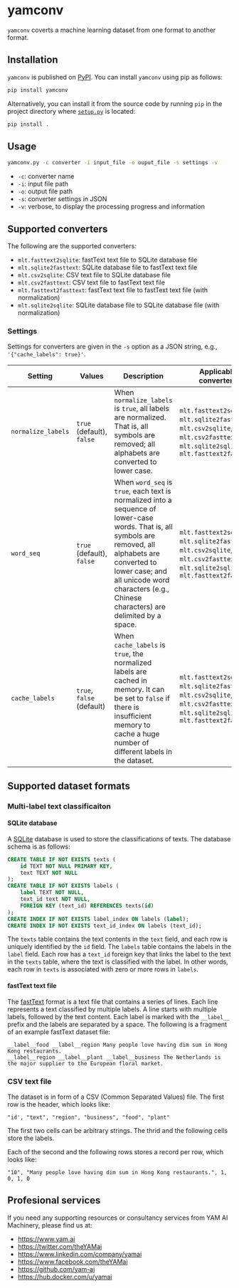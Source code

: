 # yamconv

`yamconv` coverts a machine learning dataset from one format to another format.

## Installation

`yamconv` is published on [PyPI](https://pypi.org/project/yamconv/). You can install `yamconv` using pip as follows:

```sh
pip install yamconv
```

Alternatively, you can install it from the source code by running `pip` in the project directory where [`setup.py`](https://github.com/yam-ai/yamconv/blob/master/setup.py) is located:

```sh
pip install .
```

## Usage

```sh
yamconv.py -c converter -i input_file -o ouput_file -s settings -v
```

* `-c`: converter name
* `-i`: input file path
* `-o`: output file path
* `-s`: converter settings in JSON
* `-v`: verbose, to display the processing progress and information

## Supported converters

The following are the supported converters:

* `mlt.fasttext2sqlite`: fastText text file to SQLite database file
* `mlt.sqlite2fasttext`: SQLite database file to fastText text file
* `mlt.csv2sqlite`: CSV text file to SQLite database file
* `mlt.csv2fasttext`: CSV text file to fastText text file
* `mlt.fasttext2fasttext`: fastText text file to fastText text file (with normalization)
* `mlt.sqlite2sqlite`: SQLite database file to SQLite database file (with normalization)

### Settings

Settings for converters are given in the `-s` option as a JSON string, e.g., `'{"cache_labels": true}'`.

| Setting | Values | Description | Applicable converters |
|---------|--------|-------------|-----------------------|
| `normalize_labels` | `true` (default), `false` | When `normalize_labels` is `true`, all labels are normalized. That is, all symbols are removed; all alphabets are converted to lower case. | `mlt.fasttext2sqlite`, `mlt.sqlite2fasttext`, `mlt.csv2sqlite`, `mlt.csv2fasttext`, `mlt.sqlite2sqlite`, `mlt.fasttext2fasttext` |
| `word_seq` | `true` (default), `false` | When `word_seq` is `true`, each text is normalized into a sequence of lower-case words. That is, all symbols are removed, all alphabets are converted to lower case; and all unicode word characters (e.g., Chinese characters) are delimited by a space. | `mlt.fasttext2sqlite`, `mlt.sqlite2fasttext`, `mlt.csv2sqlite`, `mlt.csv2fasttext`, `mlt.sqlite2sqlite`, `mlt.fasttext2fasttext` |
| `cache_labels` | `true`, `false` (default) | When `cache_labels` is `true`, the normalized labels are cached in memory. It can be set to `false` if there is insufficient memory to cache a huge number of different labels in the dataset. | `mlt.fasttext2sqlite`, `mlt.sqlite2fasttext`, `mlt.csv2sqlite`, `mlt.csv2fasttext`, `mlt.sqlite2sqlite`, `mlt.fasttext2fasttext` |

## Supported dataset formats

### Multi-label text classificaiton

#### SQLite database

A [SQLite](https://www.sqlite.org) database is used to store the classifications of texts.
The database schema is as follows:

```SQL
CREATE TABLE IF NOT EXISTS texts (
    id TEXT NOT NULL PRIMARY KEY,
    text TEXT NOT NULL
);
CREATE TABLE IF NOT EXISTS labels (
    label TEXT NOT NULL,
    text_id text NOT NULL,
    FOREIGN KEY (text_id) REFERENCES texts(id)
);
CREATE INDEX IF NOT EXISTS label_index ON labels (label);
CREATE INDEX IF NOT EXISTS text_id_index ON labels (text_id);
```

The `texts` table contains the text contents in the `text` field,
and each row is uniquely identified by the `id` field.
The `labels` table contains the labels in the `label` field.
Each row has a `text_id` foreign key that links the label to the text in the `texts` table,
where the text is classified with the label.
In other words, each row in `texts` is associated with zero or more rows in `labels`.

#### fastText text file

The [fastText](https://fasttext.cc) format is a text file that contains a series of lines.
Each line represents a text classified by multiple labels.
A line starts with multiple labels, followed by the text content.
Each label is marked with the `__label__` prefix and the labels are separated by a space.
The following is a fragment of an example fastText dataset file:

```text
__label__food __label__region Many people love having dim sum in Hong Kong restaurants.
__label__region __label__plant __label__business The Netherlands is the major supplier to the European floral market.
```

### CSV text file

The dataset is in form of a CSV (Common Separated Values) file. The first row is the header, which looks like:

```csv
"id', "text", "region", "business", "food", "plant"
```

The first two cells can be arbitrary strings. The thrid and the following cells store the labels.

Each of the second and the following rows stores a record per row, which looks like:

```csv
"10", "Many people love having dim sum in Hong Kong restaurants.", 1, 0, 1, 0

```

## Profesional services

If you need any supporting resources or consultancy services from YAM AI Machinery, please find us at:

* https://www.yam.ai
* https://twitter.com/theYAMai
* https://www.linkedin.com/company/yamai
* https://www.facebook.com/theYAMai
* https://github.com/yam-ai
* https://hub.docker.com/u/yamai
